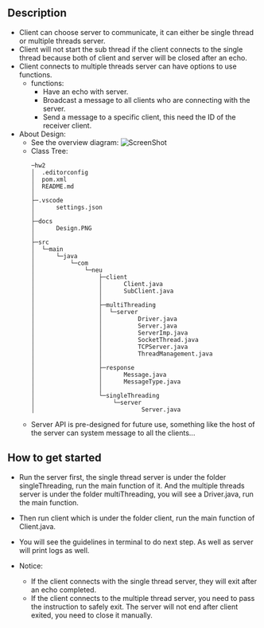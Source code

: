 ## Description
- Client can choose server to communicate, it can either be single thread or multiple threads server.
- Client will not start the sub thread if the client connects to the single thread because both of client and server will be closed after an echo.
- Client connects to multiple threads server can have options to use functions.
    - functions:
        - Have an echo with server.
        - Broadcast a message to all clients who are connecting with the server.
        - Send a message to a specific client, this need the ID of the receiver client.
- About Design:
    - See the overview diagram: ![ScreenShot](../hw2/docs/Design.PNG)
    - Class Tree:
        ```
        ─hw2
        │  .editorconfig
        │  pom.xml
        │  README.md
        │
        ├─.vscode
        │      settings.json
        │
        ├─docs
        │      Design.PNG
        │
        ├─src
        │  └─main
        │      └─java
        │          └─com
        │              └─neu
        │                  ├─client
        │                  │      Client.java
        │                  │      SubClient.java
        │                  │
        │                  ├─multiThreading
        │                  │  └─server
        │                  │          Driver.java
        │                  │          Server.java
        │                  │          ServerImp.java
        │                  │          SocketThread.java
        │                  │          TCPServer.java
        │                  │          ThreadManagement.java
        │                  │
        │                  ├─response
        │                  │      Message.java
        │                  │      MessageType.java
        │                  │
        │                  └─singleThreading
        │                      └─server
        │                              Server.java
        ```
    - Server API is pre-designed for future use, something like the host of the server can system message to all the clients...

## How to get started
- Run the server first, the single thread server is under the folder singleThreading, run the main function of it. And the multiple threads server is under the folder multiThreading, you will see a Driver.java, run the main function.
- Then run client which is under the folder client, run the main function of Client.java.
- You will see the guidelines in terminal to do next step. As well as server will print logs as well.

- Notice: 
    - If the client connects with the single thread server, they will exit after an echo completed.
    - If the client connects to the multiple thread server, you need to pass the instruction to safely exit. The server will not end after client exited, you need to close it manually.